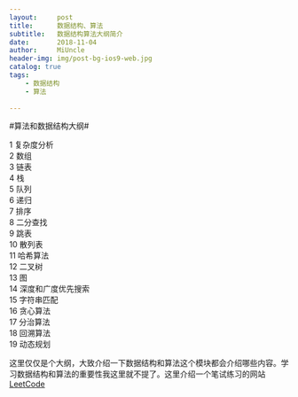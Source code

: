```yaml
---
layout:     post
title:      数据结构、算法
subtitle:   数据结构算法大纲简介
date:       2018-11-04
author:     MiUncle
header-img: img/post-bg-ios9-web.jpg
catalog: true
tags:
    - 数据结构
    - 算法
    
---
```


#算法和数据结构大纲#

1  复杂度分析  
2  数组  
3  链表  
4  栈  
5  队列  
6  递归  
7  排序  
8  二分查找  
9  跳表  
10 散列表  
11 哈希算法  
12 二叉树  
13 图  
14 深度和广度优先搜索  
15 字符串匹配  
16 贪心算法  
17 分治算法  
18 回溯算法  
19 动态规划  
 


 这里仅仅是个大纲，大致介绍一下数据结构和算法这个模块都会介绍哪些内容。学习数据结构和算法的重要性我这里就不提了。这里介绍一个笔试练习的网站[LeetCode][1]



  [1]: https://leetcode-cn.com/